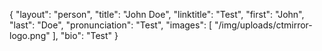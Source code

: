 {
  "layout": "person",
  "title": "John Doe",
  "linktitle": "Test",
  "first": "John",
  "last": "Doe",
  "pronunciation": "Test",
  "images": [
    "/img/uploads/ctmirror-logo.png"
  ],
  "bio": "Test"
}